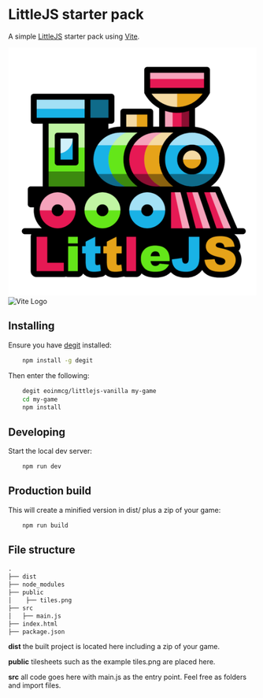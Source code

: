 # LittleJS starter pack

A simple [LittleJS](https://github.com/KilledByAPixel/LittleJS)
starter pack using [Vite](https://vite.dev/).

![LittleJS Logo](https://raw.githubusercontent.com/KilledByAPixel/LittleJS/refs/heads/main/examples/logo.png) ![Vite Logo](https://camo.githubusercontent.com/237e20be5fcfd8f7133f43d126fc49fb29dec7631679938bdd2ecb8cbb2a610e/68747470733a2f2f766974652e6465762f6c6f676f2e737667)

## Installing

Ensure you have [degit](https://github.com/Rich-Harris/degit) installed:

```bash
    npm install -g degit
```

Then enter the following:

```bash
    degit eoinmcg/littlejs-vanilla my-game
    cd my-game
    npm install
```

## Developing

Start the local dev server:

```bash
    npm run dev
```

## Production build

This will create a minified version in dist/ plus a zip of your game:

```bash
    npm run build
```

## File structure

```
.
├── dist
├── node_modules
├── public
│    ├── tiles.png
├── src
│   ├── main.js
├── index.html
├── package.json
```

**dist** the built project is located here including a zip of your game.

**public** tilesheets such as the example tiles.png are placed here.

**src** all code goes here with main.js as the entry point. Feel free as folders and import files.
